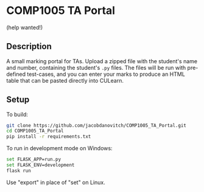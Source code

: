 # COMP1005 TA Portal

(help wanted!)

## Description

A small marking portal for TAs. Upload a zipped file with the student's name and number, containing the student's `.py` files.
The files will be run with pre-defined test-cases, and you can enter your marks to produce an HTML table that can be pasted directly into CULearn.

## Setup

To build:
```bash
git clone https://github.com/jacobdanovitch/COMP1005_TA_Portal.git
cd COMP1005_TA_Portal
pip install -r requirements.txt
```

To run in development mode on Windows:
```bash
set FLASK_APP=run.py
set FLASK_ENV=development
flask run
```
Use "export" in place of "set" on Linux.
